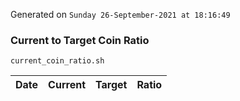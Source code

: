 Generated on `Sunday 26-September-2021 at 18:16:49`

### Current to Target Coin Ratio
`current_coin_ratio.sh`

Date|Current|Target|Ratio
---|---|---|---
